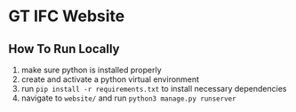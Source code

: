 # GT IFC Website

## How To Run Locally
1. make sure python is installed properly
2. create and activate a python virtual environment
3. run ```pip install -r requirements.txt``` to install necessary dependencies
4. navigate to ```website/``` and run ```python3 manage.py runserver```